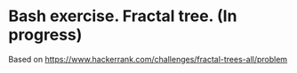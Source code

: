 # Bash exercise. Fractal tree. (In progress)

Based on 
https://www.hackerrank.com/challenges/fractal-trees-all/problem


